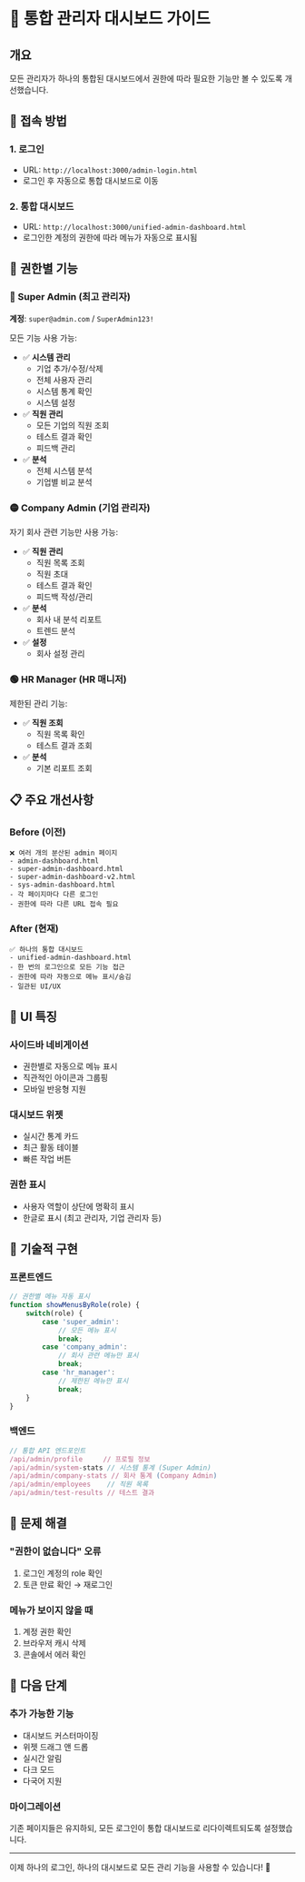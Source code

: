 # 🎯 통합 관리자 대시보드 가이드

## 개요
모든 관리자가 하나의 통합된 대시보드에서 권한에 따라 필요한 기능만 볼 수 있도록 개선했습니다.

## 🚀 접속 방법

### 1. 로그인
- URL: `http://localhost:3000/admin-login.html`
- 로그인 후 자동으로 통합 대시보드로 이동

### 2. 통합 대시보드
- URL: `http://localhost:3000/unified-admin-dashboard.html`
- 로그인한 계정의 권한에 따라 메뉴가 자동으로 표시됨

## 👥 권한별 기능

### 🔴 Super Admin (최고 관리자)
**계정**: `super@admin.com` / `SuperAdmin123!`

모든 기능 사용 가능:
- ✅ **시스템 관리**
  - 기업 추가/수정/삭제
  - 전체 사용자 관리
  - 시스템 통계 확인
  - 시스템 설정
- ✅ **직원 관리**
  - 모든 기업의 직원 조회
  - 테스트 결과 확인
  - 피드백 관리
- ✅ **분석**
  - 전체 시스템 분석
  - 기업별 비교 분석

### 🟡 Company Admin (기업 관리자)
자기 회사 관련 기능만 사용 가능:
- ✅ **직원 관리**
  - 직원 목록 조회
  - 직원 초대
  - 테스트 결과 확인
  - 피드백 작성/관리
- ✅ **분석**
  - 회사 내 분석 리포트
  - 트렌드 분석
- ✅ **설정**
  - 회사 설정 관리

### 🟢 HR Manager (HR 매니저)
제한된 관리 기능:
- ✅ **직원 조회**
  - 직원 목록 확인
  - 테스트 결과 조회
- ✅ **분석**
  - 기본 리포트 조회

## 📋 주요 개선사항

### Before (이전)
```
❌ 여러 개의 분산된 admin 페이지
- admin-dashboard.html
- super-admin-dashboard.html
- super-admin-dashboard-v2.html
- sys-admin-dashboard.html
- 각 페이지마다 다른 로그인
- 권한에 따라 다른 URL 접속 필요
```

### After (현재)
```
✅ 하나의 통합 대시보드
- unified-admin-dashboard.html
- 한 번의 로그인으로 모든 기능 접근
- 권한에 따라 자동으로 메뉴 표시/숨김
- 일관된 UI/UX
```

## 🎨 UI 특징

### 사이드바 네비게이션
- 권한별로 자동으로 메뉴 표시
- 직관적인 아이콘과 그룹핑
- 모바일 반응형 지원

### 대시보드 위젯
- 실시간 통계 카드
- 최근 활동 테이블
- 빠른 작업 버튼

### 권한 표시
- 사용자 역할이 상단에 명확히 표시
- 한글로 표시 (최고 관리자, 기업 관리자 등)

## 🔧 기술적 구현

### 프론트엔드
```javascript
// 권한별 메뉴 자동 표시
function showMenusByRole(role) {
    switch(role) {
        case 'super_admin':
            // 모든 메뉴 표시
            break;
        case 'company_admin':
            // 회사 관련 메뉴만 표시
            break;
        case 'hr_manager':
            // 제한된 메뉴만 표시
            break;
    }
}
```

### 백엔드
```javascript
// 통합 API 엔드포인트
/api/admin/profile     // 프로필 정보
/api/admin/system-stats // 시스템 통계 (Super Admin)
/api/admin/company-stats // 회사 통계 (Company Admin)
/api/admin/employees    // 직원 목록
/api/admin/test-results // 테스트 결과
```

## 🚨 문제 해결

### "권한이 없습니다" 오류
1. 로그인 계정의 role 확인
2. 토큰 만료 확인 → 재로그인

### 메뉴가 보이지 않을 때
1. 계정 권한 확인
2. 브라우저 캐시 삭제
3. 콘솔에서 에러 확인

## 📝 다음 단계

### 추가 가능한 기능
- 대시보드 커스터마이징
- 위젯 드래그 앤 드롭
- 실시간 알림
- 다크 모드
- 다국어 지원

### 마이그레이션
기존 페이지들은 유지하되, 모든 로그인이 통합 대시보드로 리다이렉트되도록 설정했습니다.

---

이제 하나의 로그인, 하나의 대시보드로 모든 관리 기능을 사용할 수 있습니다! 🎉